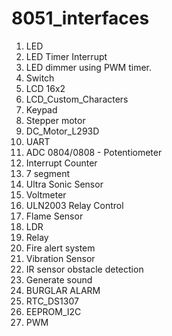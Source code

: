 # 8051_interfaces

1) LED
2) LED Timer Interrupt
3) LED dimmer using PWM timer. 
4) Switch
5) LCD 16x2
6) LCD_Custom_Characters
7) Keypad
8) Stepper motor
9) DC_Motor_L293D
10) UART
11) ADC 0804/0808 - Potentiometer
12) Interrupt Counter
13) 7 segment 
14) Ultra Sonic Sensor
15) Voltmeter
16) ULN2003 Relay Control
17) Flame Sensor
18) LDR
19) Relay
20) Fire alert system
21) Vibration Sensor
22) IR sensor obstacle detection
23) Generate sound
24) BURGLAR ALARM
25) RTC_DS1307
26) EEPROM_I2C
27) PWM